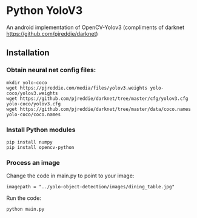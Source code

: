 # Python YoloV3

An android implementation of OpenCV-Yolov3 (compliments of darknet https://github.com/pjreddie/darknet)

## Installation

### Obtain neural net config files:

```
mkdir yolo-coco
wget https://pjreddie.com/media/files/yolov3.weights yolo-coco/yolov3.weights
wget https://github.com/pjreddie/darknet/tree/master/cfg/yolov3.cfg yolo-coco/yolov3.cfg
wget https://github.com/pjreddie/darknet/tree/master/data/coco.names yolo-coco/coco.names
```

### Install Python modules

```
pip install numpy
pip install opencv-python
```

### Process an image

Change the code in main.py to point to your image:

```
imagepath = "../yolo-object-detection/images/dining_table.jpg"
```

Run the code:

```
python main.py
```
